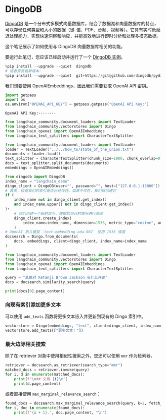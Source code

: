 # DingoDB

[DingoDB](https://dingodb.readthedocs.io/en/latest/) 是一个分布式多模式向量数据库，结合了数据湖和向量数据库的特点，可以存储任何类型和大小的数据（键-值、PDF、音频、视频等）。它具有实时低延迟处理能力，实现快速洞察和响应，并能高效地进行即时分析和处理多模态数据。

这个笔记展示了如何使用与 DingoDB 向量数据库相关的功能。

要运行此笔记，您应该已经启动并运行了一个 [DingoDB 实例](https://github.com/dingodb/dingo-deploy/blob/main/README.md)。

```python
%pip install --upgrade --quiet  dingodb
# 或者安装最新版本:
%pip install --upgrade --quiet  git+https://git@github.com/dingodb/pydingo.git
```

我们想要使用 OpenAIEmbeddings，因此我们需要获取 OpenAI API 密钥。

```python
import getpass
import os
os.environ["OPENAI_API_KEY"] = getpass.getpass("OpenAI API Key:")
```

```output
OpenAI API Key:········
```

```python
from langchain_community.document_loaders import TextLoader
from langchain_community.vectorstores import Dingo
from langchain_openai import OpenAIEmbeddings
from langchain_text_splitters import CharacterTextSplitter
```

```python
from langchain_community.document_loaders import TextLoader
loader = TextLoader("../../how_to/state_of_the_union.txt")
documents = loader.load()
text_splitter = CharacterTextSplitter(chunk_size=1000, chunk_overlap=0)
docs = text_splitter.split_documents(documents)
embeddings = OpenAIEmbeddings()
```

```python
from dingodb import DingoDB
index_name = "langchain_demo"
dingo_client = DingoDB(user="", password="", host=["127.0.0.1:13000"])
# 首先，检查我们的索引是否已经存在。如果不存在，我们将创建它
if (
    index_name not in dingo_client.get_index()
    and index_name.upper() not in dingo_client.get_index()
):
    # 我们创建一个新的索引，根据您自己的情况进行修改
    dingo_client.create_index(
        index_name=index_name, dimension=1536, metric_type="cosine", auto_id=False
    )
# OpenAI 嵌入模型 `text-embedding-ada-002` 使用 1536 维度
docsearch = Dingo.from_documents(
    docs, embeddings, client=dingo_client, index_name=index_name
)
```

```python
from langchain_community.document_loaders import TextLoader
from langchain_community.vectorstores import Dingo
from langchain_openai import OpenAIEmbeddings
from langchain_text_splitters import CharacterTextSplitter
```

```python
query = "总统对 Ketanji Brown Jackson 有什么评论"
docs = docsearch.similarity_search(query)
```

```python
print(docs[0].page_content)
```

### 向现有索引添加更多文本

可以使用 `add_texts` 函数将更多文本嵌入并更新到现有的 Dingo 索引中。

```python
vectorstore = Dingo(embeddings, "text", client=dingo_client, index_name=index_name)
vectorstore.add_texts(["更多文本！"])
```

### 最大边际相关搜索

除了在 retriever 对象中使用相似性搜索之外，您还可以使用 `mmr` 作为检索器。

```python
retriever = docsearch.as_retriever(search_type="mmr")
matched_docs = retriever.invoke(query)
for i, d in enumerate(matched_docs):
    print(f"\n## 文档 {i}\n")
    print(d.page_content)
```

或者直接使用 `max_marginal_relevance_search`：

```python
found_docs = docsearch.max_marginal_relevance_search(query, k=2, fetch_k=10)
for i, doc in enumerate(found_docs):
    print(f"{i + 1}.", doc.page_content, "\n")
```